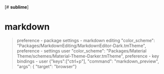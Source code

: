 [# **sublime**]

# markdown

>preference - package settings - markdown editing
"color_scheme": "Packages/MarkdownEditing/MarkdownEditor-Dark.tmTheme",
>preference - settings user
"color_scheme": "Packages/Material Theme/schemes/Material-Theme-Darker.tmTheme",
>preference - key bindings - user
{"keys":["ctrl+p"], "command": "markdown_preview", "args": { "target": "browser"} 
